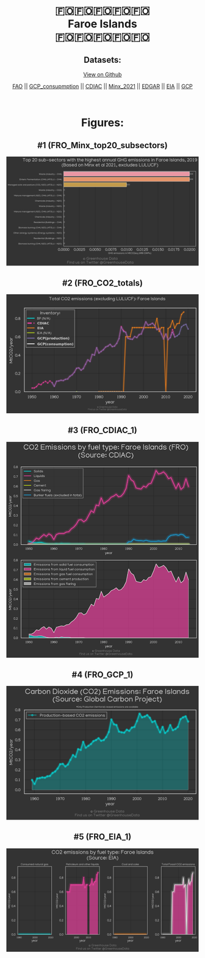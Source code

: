 
<center>
<h1 align="center">
🇫🇴🇫🇴🇫🇴🇫🇴🇫🇴
<br>
Faroe Islands
<br>
🇫🇴🇫🇴🇫🇴🇫🇴🇫🇴
</h1>
<h2>Datasets:</h2>
<p><a href="https://github.com/dquintani/GreenhouseData/tree/master/country_data/FRO_Faroe Islands/data">View on Github</a>
<br></p><p><a href="data/FRO_FAO.csv">FAO</a> || <a href="data/FRO_GCP_consupmption.csv">GCP_consupmption</a> || <a href="data/FRO_CDIAC.csv">CDIAC</a> || <a href="data/FRO_Minx_2021.csv">Minx_2021</a> || <a href="data/FRO_EDGAR.csv">EDGAR</a> || <a href="data/FRO_EIA.csv">EIA</a> || <a href="data/FRO_GCP.csv">GCP</a></p><p><br></p>
<h1>Figures:</h1><h2>#1 (FRO_Minx_top20_subsectors)</h2>
<p><img alt="" src="figures/FRO_Minx_top20_subsectors.png" /></p><h2>#2 (FRO_CO2_totals)</h2>
<p><img alt="" src="figures/FRO_CO2_totals.png" /></p><h2>#3 (FRO_CDIAC_1)</h2>
<p><img alt="" src="figures/FRO_CDIAC_1.png" /></p><h2>#4 (FRO_GCP_1)</h2>
<p><img alt="" src="figures/FRO_GCP_1.png" /></p><h2>#5 (FRO_EIA_1)</h2>
<p><img alt="" src="figures/FRO_EIA_1.png" /></p>